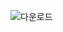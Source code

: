 ![다운로드](https://user-images.githubusercontent.com/124982026/218379725-336af9b7-b649-493e-ba7d-e3b726b3ceb6.png)
